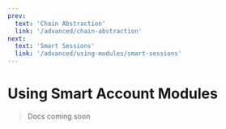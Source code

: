 ```yaml
---
prev:
  text: 'Chain Abstraction'
  link: '/advanced/chain-abstraction'
next:
  text: 'Smart Sessions'
  link: '/advanced/using-modules/smart-sessions'
---
```



# Using Smart Account Modules

> Docs coming soon
